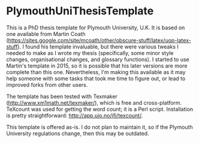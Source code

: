 # PlymouthUniThesisTemplate
This is a PhD thesis template for Plymouth University, U.K. It is based on one available from Martin Coath (https://sites.google.com/site/mcoath/other/obscure-stuff/latex/uop-latex-stuff). I found his template invaluable, but there were various tweaks I needed to make as I wrote my thesis (specifically, some minor style changes, organisational changes, and glossary functions). I started to use Martin's template in 2015, so it is possible that his later versions are more complete than this one. Nevertheless, I'm making this available as it may help someone with some tasks that took me time to figure out, or lead to improved forks from other users.

The template has been tested with Texmaker (http://www.xm1math.net/texmaker/), which is free and cross-platform. TeXcount was used for getting the word count; it is a Perl script. Installation is pretty straightforward: http://app.uio.no/ifi/texcount/.

This template is offered as-is. I do not plan to maintain it, so if the Plymouth University regulations change, then this may be outdated.
